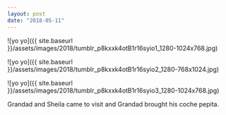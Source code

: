 ```yaml
---
layout: post
date: "2018-05-11"
---
```


![yo yo]({{ site.baseurl }}/assets/images/2018/tumblr_p8kxxk4otB1r16syio1_1280-1024x768.jpg)

![yo yo]({{ site.baseurl }}/assets/images/2018/tumblr_p8kxxk4otB1r16syio2_1280-768x1024.jpg)

![yo yo]({{ site.baseurl }}/assets/images/2018/tumblr_p8kxxk4otB1r16syio3_1280-1024x768.jpg)

Grandad and Sheila came to visit and Grandad brought his coche pepita.
